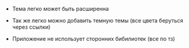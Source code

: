 * Тема легко может быть расширенна
* Так же легко можно добавить темную темы (все цвета беруться через ссылки)

* Приложение не использует сторонних бибилиотек (все по тз)